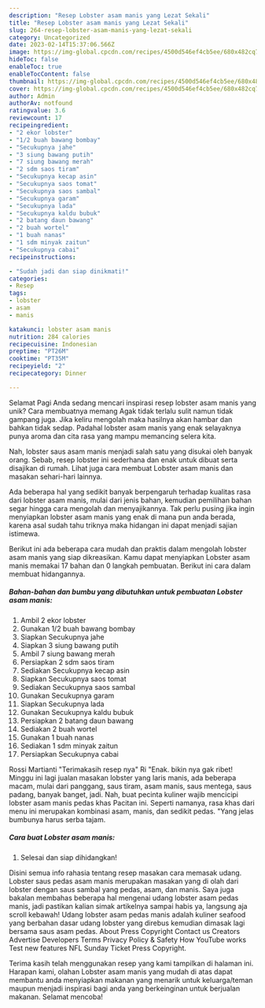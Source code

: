 ```yaml
---
description: "Resep Lobster asam manis yang Lezat Sekali"
title: "Resep Lobster asam manis yang Lezat Sekali"
slug: 264-resep-lobster-asam-manis-yang-lezat-sekali
category: Uncategorized
date: 2023-02-14T15:37:06.566Z
image: https://img-global.cpcdn.com/recipes/4500d546ef4cb5ee/680x482cq70/lobster-asam-manis-foto-resep-utama.jpg
hideToc: false
enableToc: true
enableTocContent: false
thumbnail: https://img-global.cpcdn.com/recipes/4500d546ef4cb5ee/680x482cq70/lobster-asam-manis-foto-resep-utama.jpg
cover: https://img-global.cpcdn.com/recipes/4500d546ef4cb5ee/680x482cq70/lobster-asam-manis-foto-resep-utama.jpg
author: Admin
authorAv: notfound
ratingvalue: 3.6
reviewcount: 17
recipeingredient:
- "2 ekor lobster"
- "1/2 buah bawang bombay"
- "Secukupnya jahe"
- "3 siung bawang putih"
- "7 siung bawang merah"
- "2 sdm saos tiram"
- "Secukupnya kecap asin"
- "Secukupnya saos tomat"
- "Secukupnya saos sambal"
- "Secukupnya garam"
- "Secukupnya lada"
- "Secukupnya kaldu bubuk"
- "2 batang daun bawang"
- "2 buah wortel"
- "1 buah nanas"
- "1 sdm minyak zaitun"
- "Secukupnya cabai"
recipeinstructions:

- "Sudah jadi dan siap dinikmati!"
categories:
- Resep
tags:
- lobster
- asam
- manis

katakunci: lobster asam manis 
nutrition: 284 calories
recipecuisine: Indonesian
preptime: "PT26M"
cooktime: "PT35M"
recipeyield: "2"
recipecategory: Dinner

---
```



Selamat Pagi Anda sedang mencari inspirasi resep lobster asam manis yang unik? Cara membuatnya memang Agak tidak terlalu sulit namun tidak gampang juga. Jika keliru mengolah maka hasilnya akan hambar dan bahkan tidak sedap. Padahal lobster asam manis yang enak selayaknya punya aroma dan cita rasa yang mampu memancing selera kita.


Nah, lobster saus asam manis menjadi salah satu yang disukai oleh banyak orang. Sebab, resep lobster ini sederhana dan enak untuk dibuat serta disajikan di rumah. Lihat juga cara membuat Lobster asam manis dan masakan sehari-hari lainnya.

Ada beberapa hal yang sedikit banyak berpengaruh terhadap kualitas rasa dari lobster asam manis, mulai dari jenis bahan, kemudian pemilihan bahan segar hingga cara mengolah dan menyajikannya. Tak perlu pusing jika ingin menyiapkan lobster asam manis yang enak di mana pun anda berada, karena asal sudah tahu triknya maka hidangan ini dapat menjadi sajian istimewa.


Berikut ini ada beberapa cara mudah dan praktis dalam mengolah lobster asam manis yang siap dikreasikan. Kamu dapat menyiapkan Lobster asam manis memakai 17 bahan dan 0 langkah pembuatan. Berikut ini cara dalam membuat hidangannya.

<!--inarticleads1-->

##### Bahan-bahan dan bumbu yang dibutuhkan untuk pembuatan Lobster asam manis:

1. Ambil 2 ekor lobster
1. Gunakan 1/2 buah bawang bombay
1. Siapkan Secukupnya jahe
1. Siapkan 3 siung bawang putih
1. Ambil 7 siung bawang merah
1. Persiapkan 2 sdm saos tiram
1. Sediakan Secukupnya kecap asin
1. Siapkan Secukupnya saos tomat
1. Sediakan Secukupnya saos sambal
1. Gunakan Secukupnya garam
1. Siapkan Secukupnya lada
1. Gunakan Secukupnya kaldu bubuk
1. Persiapkan 2 batang daun bawang
1. Sediakan 2 buah wortel
1. Gunakan 1 buah nanas
1. Sediakan 1 sdm minyak zaitun
1. Persiapkan Secukupnya cabai


Rossi Martianti &#34;Terimakasih resep nya&#34; Ri &#34;Enak. bikin nya gak ribet! Minggu ini lagi jualan masakan lobster yang laris manis, ada beberapa macam, mulai dari panggang, saus tiram, asam manis, saus mentega, saus padang, banyak banget, jadi. Nah, buat pecinta kuliner wajib mencicipi lobster asam manis pedas khas Pacitan ini. Seperti namanya, rasa khas dari menu ini merupakan kombinasi asam, manis, dan sedikit pedas. &#34;Yang jelas bumbunya harus serba tajam. 

<!--inarticleads2-->

##### Cara buat Lobster asam manis:


1. Selesai dan siap dihidangkan!

Disini semua info rahasia tentang resep masakan cara memasak udang. Lobster saus pedas asam manis merupakan masakan yang di olah dari lobster dengan saus sambal yang pedas, asam, dan manis. Saya juga bakalan membahas beberapa hal mengenai udang lobster asam pedas manis, jadi pastikan kalian simak artikelnya sampai habis ya, langsung aja scroll kebawah! Udang lobster asam pedas manis adalah kuliner seafood yang berbahan dasar udang lobster yang direbus kemudian dimasak lagi bersama saus asam pedas. About Press Copyright Contact us Creators Advertise Developers Terms Privacy Policy &amp; Safety How YouTube works Test new features NFL Sunday Ticket Press Copyright. 

Terima kasih telah menggunakan resep yang kami tampilkan di halaman ini. Harapan kami, olahan Lobster asam manis yang mudah di atas dapat membantu anda menyiapkan makanan yang menarik untuk keluarga/teman maupun menjadi inspirasi bagi anda yang berkeinginan untuk berjualan makanan. Selamat mencoba!
